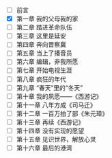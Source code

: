 - [ ] 前言
- [x] 第一章  我的父母我的家
- [ ] 第二章  踏进革命队伍
- [ ] 第三章  这里是延安
- [ ] 第四章  奔向晋察冀
- [ ] 第五章  当上了播音员
- [ ] 第六章  编辑，非我所愿
- [ ] 第七章  开始电视生涯
- [ ] 第八章  疯狂的年代
- [ ] 第九章  “春天”里的“冬天”
- [ ] 第十章  我的夙愿——《西游记》
- [ ] 第十一章  八年方成《司马迁》
- [ ] 第十二章  一百万拍了部《朱元璋》
- [ ] 第十三章  再续《西游记》
- [ ] 第十四章  没有实现的愿望
- [ ] 第十五章  见识世界，解放心灵
- [ ] 第十六章  最后的港湾
